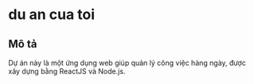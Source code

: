 # du an cua toi
## Mô tả
Dự án này là một ứng dụng web giúp quản lý công việc hàng ngày, được xây dựng bằng ReactJS và Node.js.
